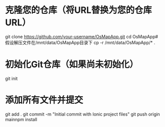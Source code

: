 # 克隆您的仓库（将URL替换为您的仓库URL）
git clone https://github.com/your-username/OsMapApp.git
cd OsMapApp# 假设解压文件在/mnt/data/OsMapApp目录下
cp -r /mnt/data/OsMapApp/* .

# 初始化Git仓库（如果尚未初始化）
git init

# 添加所有文件并提交
git add .
git commit -m "Initial commit with Ionic project files"
git push origin mainnpm install
